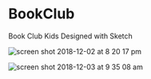 # BookClub
Book Club Kids
Designed with Sketch


![screen shot 2018-12-02 at 8 20 17 pm](https://user-images.githubusercontent.com/33525322/49383567-a79c2180-f6de-11e8-875d-d85163ac9480.png)

![screen shot 2018-12-03 at 9 35 08 am](https://user-images.githubusercontent.com/33525322/49383662-e16d2800-f6de-11e8-95a2-94c633cd8198.png)
